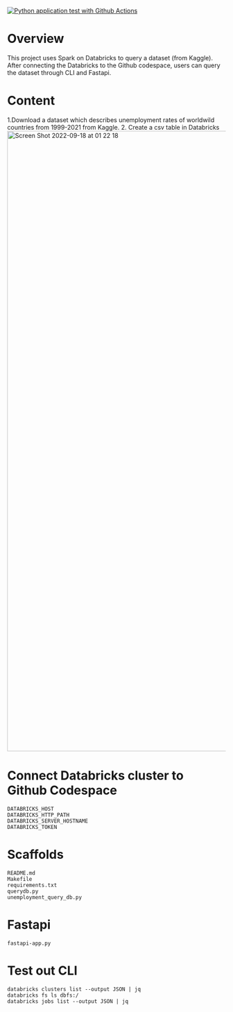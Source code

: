 [![Python application test with Github Actions](https://github.com/nogibjj/PlutoZ/actions/workflows/main.yml/badge.svg)](https://github.com/nogibjj/PlutoZ/actions/workflows/main.yml)
# Overview
This project uses Spark on Databricks to query a dataset (from Kaggle). After connecting the Databricks to the Github codespace, users can query the dataset through CLI and Fastapi. 


# Content
1.Download a dataset which describes unemployment rates of worldwild countries from 1999-2021 from Kaggle. 
2. Create a csv table in Databricks
<img width="1431" alt="Screen Shot 2022-09-18 at 01 22 18" src="https://user-images.githubusercontent.com/112578482/190887411-14b4cfcf-add9-45aa-88ab-8ee4201635ba.png">

# Connect Databricks cluster to Github Codespace
```
DATABRICKS_HOST
DATABRICKS_HTTP_PATH
DATABRICKS_SERVER_HOSTNAME
DATABRICKS_TOKEN
```
# Scaffolds
```
README.md
Makefile
requirements.txt
querydb.py
unemployment_query_db.py
```
# Fastapi 
```
fastapi-app.py
```


# Test out CLI
```
databricks clusters list --output JSON | jq
databricks fs ls dbfs:/
databricks jobs list --output JSON | jq
```




